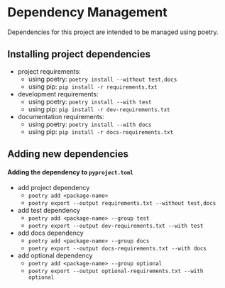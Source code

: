 # Dependency Management

Dependencies for this project are intended to be managed using poetry.

## Installing project dependencies
* project requirements: 
  * using poetry: `poetry install --without test,docs`
  * using pip: `pip install -r requirements.txt`
* development requirements: 
  * using poetry: `poetry install --with test`
  * using pip: `pip install -r dev-requirements.txt`
* documentation requirements: 
  * using poetry: `poetry install --with docs`
  * using pip: `pip install -r docs-requirements.txt`

## Adding new dependencies
#### Adding the dependency to `pyproject.toml`
* add project dependency
  * `poetry add <package-name>`
  * `poetry export --output requirements.txt --without test,docs`
* add test dependency
  * `poetry add <package-name> --group test`
  * `poetry export --output dev-requirements.txt --with test`
* add docs dependency
  * `poetry add <package-name> --group docs`
  * `poetry export --output docs-requirements.txt --with docs`
* add optional dependency
  * `poetry add <package-name> --group optional`
  * `poetry export --output optional-requirements.txt --with optional`
